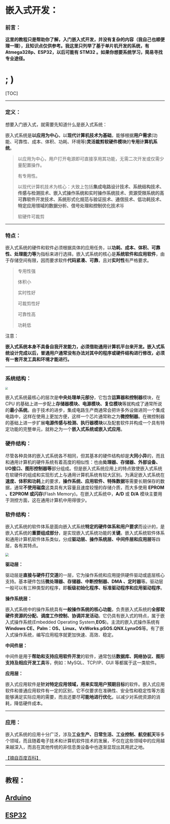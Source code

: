 # 嵌入式开发：



### 前言：

**这里的教程只是帮助你了解，入门嵌入式开发，并没有复杂的内容（我自己也顺便理一理），且知识点仅供参考。我这里只列举了基于单片机开发的系统，有 Atmega328p、ESP32，以后可能有 STM32 。如果你想要系统学习，简易寻找专业途径。**

# ; )

[TOC]

------

### 定义：

想要入门嵌入式，就需要先知道什么是嵌入式系统：

嵌入式系统是**以应用为中心**，以**现代计算机技术为基础**，能够根据**用户需求**(功能、可靠性、成本、体积、功耗、环境等)**灵活裁剪软硬件模块**的**专用计算机系统**。



> 以应用为中心，用户打开电源即可直接享用其功能，无需二次开发或仅需少量配置操作。
>
> 有专用性。
>
> 以现代计算机技术为核心：大致上包括**集成电路设计技术、系统结构技术、传感与检测技术、嵌入式操作系统和实时操作系统技术、资源受限系统的高可靠软件开发技术、系统形式化规范与验证技术、通信技术、低功耗技术、特定应用领域的数据分析、信号处理和控制优化技术**等
>
> 软硬件可裁剪

------

### 特点：

嵌入式系统的硬件和软件必须根据具体的应用任务，以**功耗、成本、体积、可靠性、处理能力等**为指标来进行选择。嵌入式系统的核心是**系统软件和应用软件**，由于存储空间有限，因而要求软件**代码紧凑、可靠**，且对**实时性**有严格要求。



> 专用性强
>
> 体积小
>
> 实时性好
>
> 可裁剪性好
>
> 可靠性高
>
> 功耗低



注意：

**嵌入式系统本身不具备自我开发能力，必须借助通用计算机平台来开发。嵌入式系统设计完成以后，普通用户通常没有办法对其中的程序或硬件结构进行修改，必须有一套开发工具和环境才能进行。**

------

### 系统结构：

<img src="http://file.elecfans.com/web1/M00/C0/FA/o4YBAF8RF_GAFl3GAACKRbSSh6E443.jpg" style="zoom:50%;" />

嵌入式系统最核心的层次是**中央处理单元部分**，它包含**运算器和控制器**模块，在 CPU 的基础上进一步配上**存储器模块、电源模块、复位模块**等就构成了通常所说的**最小系统**。由于技术的进步，集成电路生产商通常会把许多外设做进同一个集成电路中，这样在使用上更加方便，这样一个芯片通常称之为**微控制器**。在微控制器的基础上进一步扩展**电源传感与检测、执行器模块**以及配套软件并构成一个具有特定功能的完整单元，就称之为一个**嵌入式系统或嵌入式应用**。

### 硬件结构：

尽管各种具体的嵌入式系统各不相同，但其基本的硬件结构却是**大同小异**的，而且和通用计算机的硬件系统有着高度的相似性：也由**处理器、存储器、外部设备、I/O接口、图形控制器等**部分组成。但是嵌入式系统应用上的特点致使嵌入式系统在软硬件的组成和实现形式上与通用计算机系统有较大区别。为满足嵌入式系统在**速度、体积和功耗**上的要求，**操作系统、应用软件、特殊数据**等需要长期保存的数据，通常**不使用磁盘**这类具有大容量且速度较慢的存储介质，而大多使用 **EPROM 、E2PROM 或闪存**(Flash Memory)。在嵌入式系统中，**A/D** 或 **D/A** 模块主要用于测控方面，这在通用计算机中用得很少。

### 软件结构：

嵌入式系统的软件体系是面向嵌入式系统**特定的硬件体系和用户要求**而设计的，是嵌入式系统的**重要组成部分**，是实现嵌入式系统功能的**关键**。嵌入式系统软件体系和通用计算机软件体系类似，分成**驱动层、操作系统层、中间件层和应用层**等四层，各有其特点。

<img src="https://www.dzsc.com/news/uploadfile/2011329131627291.jpg" style="zoom:70%;" />

**驱动层：**

驱动层是**直接与硬件打交道**的一层，它为操作系统和应用提供硬件驱动或底层核心支持。基本硬件包括**微处理器、存储器、中断控制器、DMA 、定时器**等。驱动层一般可以有三种类型的程序，即**板级初始化程序、标准驱动程序和应用驱动程序**。

**操作系统层：**

嵌入式系统中的操作系统具有**一般操作系统的核心功能**，负责嵌入式系统的**全部软硬件资源的分配、调度工作控制、协调并发活动**。它仍具有嵌入式的特点，属于嵌入式操作系统(Embedded Operating System,**EOS**)。主流的嵌入式操作系统有**Windows CE、Palm：OS、Linux、VxWorks.pSOS.QNX.LynxOS**等。有了嵌入式操作系统，编写应用程序就更加快速、高效、稳定。

**中间件层：**

中间件是用于**帮助和支持应用软件开发**的软件，通常包括**数据库、网络协议、图形支持及相应开发工具**等，例如：MySQL、TCP/IP、GUI 等都属于这一类软件。

**应用层：**

嵌入式应用软件是**针对特定应用领域，用来实现用户预期目标**的软件。嵌入式应用软件和普通应用软件有一定的区别，它不仅要求在准确性、安全性和稳定性等方面能够满足实际应用的需要，而且还要尽**可能地进行优化**，以减少对系统资源的消耗，降低硬件成本。

------

### 应用：

嵌入式系统的应用十分广泛，涉及**工业生产、日常生活、工业控制、航空航天**等多个领域，而且随着电子技术和计算机软件技术的发展，不仅在这些领域中的应用越来越深入，而且在其他传统的非信息类设备中也逐渐显现出其用武之地。

[【摘自百度百科】](https://baike.baidu.com/item/嵌入式系统/186978)

------

## 教程：



## [Arduino](/study/embedded/Arduino/Arduino.html)

## [ESP32](/study/embedded/ESP32/ESP32.html)